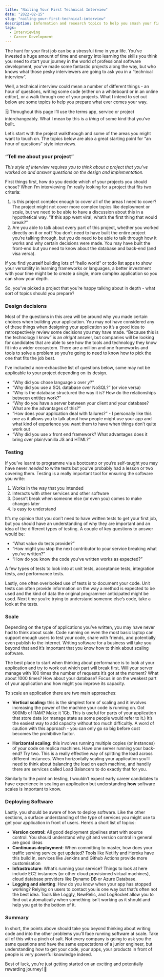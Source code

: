 ```yaml
---
title: "Nailing Your First Technical Interview"
date: "2022-02-15"
slug: "nailing-your-first-technical-interview"
description: Information and research topics to help you smash your first technical interview and land your first job.
tags:
  - Interviewing
  - Career Development
---
```

The hunt for your first job can be a stressful time in your life. You’ve invested a huge amount of time and energy into learning the skills you think you need to start your journey in the world of professional software development, you’ve made some fantastic projects along the way, but who knows what those pesky interviewers are going to ask you in a “technical interview”.

Well, a technical interview could mean a number of different things - an hour of questions, writing some code (either on a whiteboard or in an online editor), or a walk through one of your projects. What I intend to set out below are some topics to help you prepare what ever comes your way.

🗒️ Throughout this page I’ll use the terms app, service or project interchangeably. What I mean by this is a *thing* of some kind that you’ve built.

Let’s start with the project walkthrough and some of the areas you might want to touch on. The topics below are also a great starting point for “an hour of questions” style interviews.

### “Tell me about your project”

*This style of interview requires you to think about a project that you’ve worked on and answer questions on the design and implementation.*

First things first, how do you decide which of your projects you should chose? When I’m interviewing I’m really looking for a project that fits two criteria:

1. Is this project complex enough to cover all of the areas I need to cover?
The project might not cover more complex topics like deployment or scale, but we need to be able to have a discussion about this in a hypothetical way. “If this app went viral, what’s the first thing that would break?”
2. Are you able to talk about every part of this project, whether you worked directly on it or not?
You don’t need to have built the entire project you’re talking through, but you do need to be able to talk through how it works and why certain decisions were made. You may have built the front-end but you need to know about the database and back-end (and visa versa).

If you find yourself building lots of “hello world” or todo list apps to show your versatility in learning frameworks or languages, a better investment with your time might be to create a single, more complex application so you can show your depth.

So, you’ve picked a project that you’re happy talking about in depth - what sort of topics should you prepare?

### Design decisions

Most of the questions in this area will be around why you made certain choices when building your application. You may not have considered any of these things when designing your application so it’s a good idea to retrospectively review some decisions you may have made. “Because this is the technology I know” is an *alright* answer, but companies will be looking for candidates that are able to see how the tools and technology they know fit into a wider ecosystem. There are a million and one frameworks and tools to solve a problem so you’re going to need to know how to pick the one that fits the job best.

I’ve included a non-exhaustive list of questions below, some may not be applicable to your project depending on its design.

- “Why did you chose language *x* over *y*?”
- “Why did you use a SQL database over NoSQL?” (or vice versa)
- “Why is the database structured the way it is? How do the relationships between entities work?”
- “Why do you have a server between your client and your database? What are the advantages of this?”
- “How does your application deal with failures?” - I personally like this one as it allows you to talk about how people might use your app and what kind of experience you want them to have when things don’t quite work out
- “Why did you use *x* front end framework? What advantages does it bring over plain/vanilla JS and HTML?”

### Testing

If you’ve learnt to programme via a bootcamp or you’re self-taught you may have never *needed* to write tests but you’ve probably had a lesson or two covering them. Testing is a really important tool for ensuring the software you write:

1. Works in the way that you intended
2. Interacts with other services and other software
3. Doesn’t break when someone else (or even you) comes to make changes later
4. Is easy to understand

It’s my opinion that you don’t need to have written tests to get your first job, but you should have an understanding of why they are important and an idea of the different types of testing. A couple of key questions to answer would be:

- “What value do tests provide?”
- “How might you stop the next contributor to your service breaking what you’ve written?”
- “How do you know the code you’ve written works as expected?”

A few types of tests to look into at unit tests, acceptance tests, integration tests, and performance tests.

Lastly, one often overlooked use of tests is to document your code. Unit tests can often provide information on the way a method is expected to be used and the kind of data the original programmer anticipated might be used. Next time you’re trying to understand someone else’s code, take a look at the tests.

### Scale

Depending on the type of applications you’ve written, you may have never had to think about scale. Code running on even the most basic laptop can support enough users to test your code, share with friends, and potentially even publish to the internet. Writing software for a business will take you beyond that and it’s important that you know how to think about scaling software.

The best place to start when thinking about performance is to look at your application and try to work out which part will break first. Will your server manage with 100 times the number of requests it’s got at the moment? What about 1000 times? How about your database? Focus in on the weakest part of your application and how might you improve its capacity.

To scale an application there are two main approaches:

- **Vertical scaling:** this is the simplest form of scaling and it involves increasing the power of the machine your code is running on. Got 500Mb of RAM? Make it 1Gb. This is useful for parts of your application that store data (or manage state as some people would refer to it.) It’s the easiest way to add capacity without too much difficultly. A word of caution with this approach - you can only go so big before cost becomes the prohibitive factor.

- **Horizontal scaling:** this involves running multiple copies (or instances) of your code on replica machines. Have one server running your back-end? Try two. This is a really effective way of splitting the load across different instances. When horizontally scaling your application you’ll need to think about balancing the load on each machine, and handily there are services called Load Balancers to do exactly that for you.

Similarly to the point on testing, I wouldn’t expect early career candidates to have experience in scaling an application but understanding **how** software scales is important to know.

### Deploying Software

Lastly. you should be aware of how to deploy software. Like the other sections, a surface understanding of the type of services you might use to get your application in front of users. Here’s a short list of topics:

- **Version control:** All good deployment pipelines start with source control. You should understand why git and version control in general are good ideas
- **Continuous deployment**: When committing to master, how does your traffic serving service get updated? Tools like Netlify and Heroku have this build in, services like Jenkins and Github Actions provide more customisation
- **Infrastructure**: What’s running your service? Things to look at here include EC2 instances (or other cloud provisioned virtual machines), cloud database providers like Dynamo DB or Azure Database.
- **Logging and alerting**: How do you know when your app has stopped working? Relying on users to contact you is one way but that’s often not the best idea. Tools like Loggly, NewRelic, and LogRocket allow you to find out automatically when something isn’t working as it should and help you get to the bottom of it.

### Summary

In short, the points above should take you beyond thinking about writing code and into the other problems you’ll face running software at scale. Take all of this with a pinch of salt. Not every company is going to ask you the same questions and have the same expectations of a junior engineer, but understanding how to get your code, your apps, your products in front of people is very powerful knowledge indeed.

Best of luck, you’re just getting started on an exciting and potentially rewarding journey! 🚀
